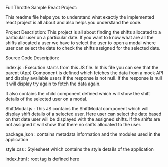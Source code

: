 Full Throttle Sample React Project:

This readme file helps you to understand what exactly the implemented react project is all about and also helps you understand the code.

Project Description:
This project is all about finding the shifts allocated to a particular user on a particular date. If you want to know what are all the shifts allocated a user we have to select the user to open a modal where user can select the date to check the shifts assigned for the selected date.

Source Code Description:

index.js : Execution starts from this JS file. In this file you can see that the parent (App) Component is defined which fetches the data from a mock API and display available users if the response is not null. If the response is null it will display try again to fetch the data again.

It also contains the child component defined which will show the shift details of the selected user on a modal.

ShiftModal.js : This JS contains the ShiftModal component which will display shift details of a selected user. Here user can select the date based on that date user will be displayed with the assigned shifts. If the shifts are not assigned it will show that there no shifts allocated to the user.

package.json : contains metadata information and the modules used in the application

style.css : Stylesheet which contains the style details of the application

index.html : root tag is defined here
